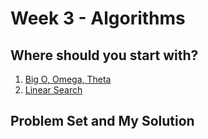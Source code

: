 # Week 3 - Algorithms
## Where should you start with?
1. [Big O, Omega, Theta](bigo-omega-theta.md)
2. [Linear Search](linear-search.md)
## Problem Set and My Solution

